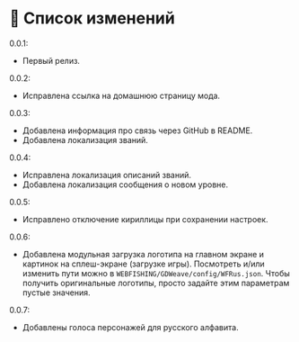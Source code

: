 # 📃 Список изменений

0.0.1:

- Первый релиз.

0.0.2:

- Исправлена ссылка на домашнюю страницу мода.

0.0.3:

- Добавлена информация про связь через GitHub в README.
- Добавлена локализация званий.

0.0.4:

- Исправлена локализация описаний званий.
- Добавлена локализация сообщения о новом уровне.

0.0.5:

- Исправлено отключение кириллицы при сохранении настроек.

0.0.6:

- Добавлена модульная загрузка логотипа на главном экране и картинок на сплеш-экране (загрузке игры). Посмотреть и/или изменить пути можно в `WEBFISHING/GDWeave/config/WFRus.json`. Чтобы получить оригинальные логотипы, просто задайте этим параметрам пустые значения.

0.0.7:

- Добавлены голоса персонажей для русского алфавита.
